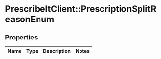 # PrescribeItClient::PrescriptionSplitReasonEnum

## Properties
Name | Type | Description | Notes
------------ | ------------- | ------------- | -------------

